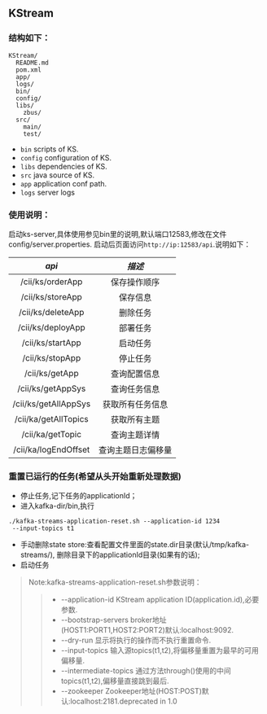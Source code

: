 ## KStream

### 结构如下：
```
KStream/
  README.md
  pom.xml
  app/
  logs/
  bin/
  config/
  libs/
    zbus/
  src/
    main/
    test/
```

- `bin` scripts of KS.
- `config` configuration of KS.
- `libs` dependencies of KS.
- `src` java source of KS.
- `app` application conf path.
- `logs` server logs

### 使用说明：
启动ks-server,具体使用参见bin里的说明,默认端口12583,修改在文件config/server.properties.
启动后页面访问`http://ip:12583/api`.说明如下：

| *api* | *描述* |
|:-----:|:-------------:|
|/cii/ks/orderApp|保存操作顺序|
|/cii/ks/storeApp|保存信息|
|/cii/ks/deleteApp|删除任务|
|/cii/ks/deployApp|部署任务|
|/cii/ks/startApp|启动任务|
|/cii/ks/stopApp|停止任务|
|/cii/ks/getApp|查询配置信息|
|/cii/ks/getAppSys|查询任务信息|
|/cii/ks/getAllAppSys|获取所有任务信息|
|/cii/ka/getAllTopics|获取所有主题|
|/cii/ka/getTopic|查询主题详情|
|/cii/ka/logEndOffset|查询主题日志偏移量|


### 重置已运行的任务(希望从头开始重新处理数据)
- 停止任务,记下任务的applicationId；
- 进入kafka-dir/bin,执行
```
./kafka-streams-application-reset.sh --application-id 1234 
 --input-topics t1 

```
- 手动删除state store:查看配置文件里面的state.dir目录(默认/tmp/kafka-streams/),
删除目录下的applicationId目录(如果有的话);
- 启动任务
>Note:kafka-streams-application-reset.sh参数说明：
>>* --application-id      KStream application ID(application.id),必要参数. 
>>* --bootstrap-servers   broker地址(HOST1:PORT1,HOST2:PORT2)默认:localhost:9092.              
>>* --dry-run             显示将执行的操作而不执行重置命令.                              
>>* --input-topics        输入源topics(t1,t2),将偏移量重置为最早的可用偏移量.                      
>>* --intermediate-topics 通过方法through()使用的中间topics(t1,t2),偏移量直接跳到最后.                  
>>* --zookeeper           Zookeeper地址(HOST:POST)默认:localhost:2181.deprecated in 1.0 
